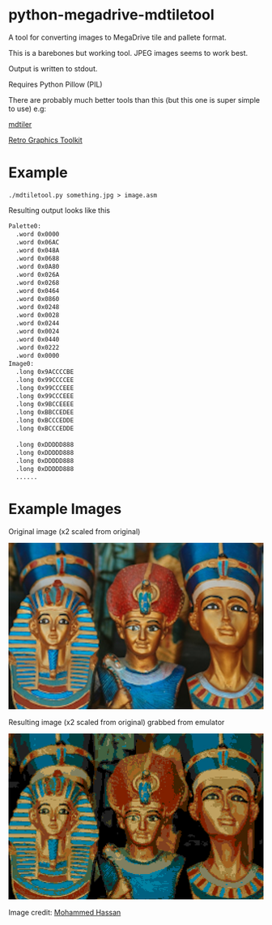 # python-megadrive-mdtiletool
A tool for converting images to MegaDrive tile and pallete format.

This is a barebones but working tool. JPEG images seems to work best.

Output is written to stdout.

Requires Python Pillow (PIL)

There are probably much better tools than this (but this one is super simple to use) e.g:

[mdtiler](https://github.com/sikthehedgehog/mdtools)

[Retro Graphics Toolkit](https://github.com/ComputerNerd/Retro-Graphics-Toolkit)

# Example
```shell
./mdtiletool.py something.jpg > image.asm
```

Resulting output looks like this
```shell
Palette0:
  .word 0x0000
  .word 0x06AC
  .word 0x048A
  .word 0x0688
  .word 0x0A80
  .word 0x026A
  .word 0x0268
  .word 0x0464
  .word 0x0860
  .word 0x0248
  .word 0x0028
  .word 0x0244
  .word 0x0024
  .word 0x0440
  .word 0x0222
  .word 0x0000
Image0:
  .long 0x9ACCCCBE
  .long 0x99CCCCEE
  .long 0x99CCCEEE
  .long 0x99CCCEEE
  .long 0x9BCCEEEE
  .long 0xBBCCEDEE
  .long 0xBCCCEDDE
  .long 0xBCCCEDDE

  .long 0xDDDDD888
  .long 0xDDDDD888
  .long 0xDDDDD888
  .long 0xDDDDD888
  ......
```

# Example Images
Original image (x2 scaled from original)

![orig](misc/image-orig.jpg)

Resulting image (x2 scaled from original) grabbed from emulator

![md](misc/image-md.jpg)

Image credit:
[Mohammed Hassan](https://unsplash.com/@moh_ph)
